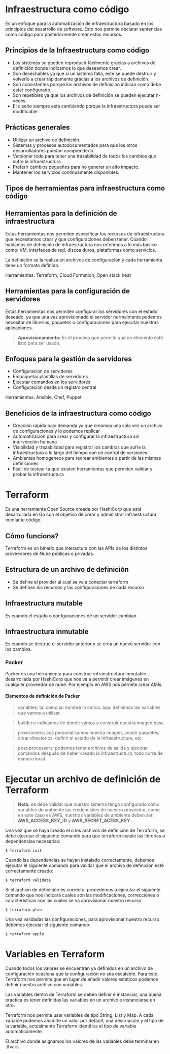 # Infraestructura como código

Es un enfoque para la automatización de infraestructura basado en los principios del desarrollo de software. Esto nos permite declarar
sentencias como código para posteriormente crear estos recursos.

## Principios de la Infraestructura como código

* Los sistemas se pueden reproducir fácilmente gracias a archivos de definición donde indicamos lo que deseamos crear.
* Son desechables ya que si un sistema falla, este se puede destruir y volverlo a crear rápidamente gracias a los archivos de definición.
* Son consistentes porque los archivos de definición indican como debe estar configurado.
* Son repetibles ya que los archivos de definición se pueden ejecutar n-veces.
* El diseño siempre está cambiando porque la infraestructura puede ser modificable.

## Prácticas generales

* Utilizar un archivo de definición.
* Sistemas y procesos autodocumentados para que los otros desarrolladores puedan comprenderlo.
* Versionar todo para tener una trazabilidad de todos los cambios que sufre la infraestructura.
* Preferir cambios pequeños para no generar un alto impacto.
* Mantener los servicios continuamente disponibles.


## Tipos de herramientas para infraestructura como código

## Herramientas para la definición de infraestructura

Estas herramientas nos permiten especificar los recursos de infraestructura que necesitamos crear y que configuraciones deben tener.
Cuando hablamos de definición de infraestructura nos referimos a lo más básico como: VM, interfaces de red, discos duros, plataformas como servicios.

La definición se la realiza en archivos de configuración y cada herramienta tiene un formato definido.

Herramientas: Terraform, Cloud Formation, Open stack heat


## Herramientas para la configuración de servidores

Estas herramientas nos permiten configurar los servidores con el estado deseado, ya que una vez aprovisionado el servidor normalmente 
podemos necesitar de librerías, paquetes o configuraciones para ejecutar nuestras aplicaciones.

> **Aprovisionamiento:** Es el proceso que permite que un elemento esté listo para ser usado.

## Enfoques para la gestión de servidores

* Configuración de servidores
* Empaquetar plantillas de servidores
* Ejecutar comandos en los servidores
* Configuración desde un registro central

Herramientas: Ansible, Chef, Puppet


## Beneficios de la infraestructura como código

* Creación rápida bajo demanda ya que creamos una sóla vez un archivo de configuraciones y lo podemos replicar
* Automatización para crear y configurar la infraestructura sin intervención humana
* Visibilidad y trazabilidad para registrar los cambios que sufre la infraestructura a lo largo del tiempo con un control de versiones
* Ambientes homogeneos para recrear ambientes a partir de las mismas definiciones
* Fácil de testear ta que existen herramientas que permiten validar y probar la infraestructura


# Terraform

Es una herramienta Open Source creada por HashiCorp que está desarrollada en Go con el objetivo de crear y administrar infraestructura mediante código.

## Cómo funciona?

Terraform es un binario que interactura con las APIs de los distintos proveedores de Nube públicas o privadas.

## Estructura de un archivo de definición

* Se define el provider al cual se va a conectar terraform
* Se definen los recursos y las configuraciones de cada recurso

## Infraestructura mutable

Es cuando el estado o confguraciones de un servidor cambian.

## Infraestructura inmutable

Es cuando se destrue el servidor anterior y se crea un nuevo servidor con los cambios.

### Packer

Packer es una herramienta para construir infraestructura inmutable desarrollada por HashiCorp que nos va a permitir crear imágenes en cualquier proveedor de nube. Por ejemplo en AWS nos permite crear AMIs.

#### Elementos de definición de Packer

> variables: tal como su nombre lo indica, aquí definimos las variables que vamos a utilizar.

> builders: indicamos de donde vamos a construir nuestra imagen base.

> provisioners: acá personalizamos nuestra imagen, añadir paquetes, crear directorios, definir el estado de la infraestructura, etc.

> post-processors: podemos tener archivos de salida y ejecutar comandos después de haber creado la infraestructura, todo corre de manera local.


# Ejecutar un archivo de definición de Terraform

> **Nota:** se debe validar que nuestro sistema tenga configurado como variables de ambiente las credenciales de nuestro proveedor, como en este caso es AWS, nuestras variables de ambiente deben ser: **AWS_ACCESS_KEY_ID** y **AWS_SECRET_ACESS_KEY**

Una vez que se haya creado el o los archivos de definición de Terraform, se debe ejecutar el siguiente comando para que terraform instale las librerías o dependencias necesarias:

```shell
$ terraform init
```

Cuando las dependencias se hayan instalado correctamente, debemos ejecutar el siguiente comando para validar que el archivo de definición esté correctamente creado:

```shell
$ terraform validate
```

Si el archivo de definición es correcto, procedemos a ejecutar el siguiente comando que nos indicará cuales son las modificaciones, correcciones o caracteristicas con las cuales se va aprovisionar nuestro recurso:

```shell
$ terraform plan
```

Una vez validadas las configuraciones, para aprovisionar nuestro recurso debemos ejecutar el siguiente comando:

```shell
$ terraform apply
```
# Variables en Terraform

Cuando todos los valores se encuentran ya definidos en un archivo de configuración ocasiona que la configuración no sea escalable. Para esto, Terraform nos permite que en lugar de añadir valores estáticos podamos definir nuestro archivo con variables.

Las variables dentro de Terraform se deben definir e instanciar, una buena práctica es tener definidas las variables en un archivo e instanciarse en otro.

Terraform nos permite usar variables de tipo String, List y Map. A cada variable podemos añadirle un valor por default, una descripción y el tipo de la variable, actualmente Terraform identifica el tipo de variable automáticamente.

El archivo donde asignamos los valores de las variables debe terminar en .tfvars.